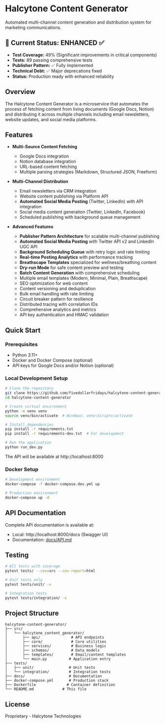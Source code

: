 # Halcytone Content Generator

Automated multi-channel content generation and distribution system for marketing communications.

## 🎯 Current Status: ENHANCED ✅

- **Test Coverage:** 49% (Significant improvements in critical components)
- **Tests:** 89 passing comprehensive tests
- **Publisher Pattern:** ✅ Fully implemented
- **Technical Debt:** ✅ Major deprecations fixed
- **Status:** Production ready with enhanced reliability

## Overview

The Halcytone Content Generator is a microservice that automates the process of fetching content from living documents (Google Docs, Notion) and distributing it across multiple channels including email newsletters, website updates, and social media platforms.

## Features

- **Multi-Source Content Fetching**
  - Google Docs integration
  - Notion database integration
  - URL-based content fetching
  - Multiple parsing strategies (Markdown, Structured JSON, Freeform)

- **Multi-Channel Distribution**
  - Email newsletters via CRM integration
  - Website content publishing via Platform API
  - **Automated Social Media Posting** (Twitter, LinkedIn) with API integration
  - Social media content generation (Twitter, LinkedIn, Facebook)
  - Scheduled publishing with background queue management

- **Advanced Features**
  - **Publisher Pattern Architecture** for scalable multi-channel publishing
  - **Automated Social Media Posting** with Twitter API v2 and LinkedIn UGC API
  - **Background Scheduling Queue** with retry logic and rate limiting
  - **Real-time Posting Analytics** with performance tracking
  - **Breathscape Templates** specialized for wellness/breathing content
  - **Dry-run Mode** for safe content preview and testing
  - **Batch Content Generation** with comprehensive scheduling
  - Multiple email templates (Modern, Minimal, Plain, Breathscape)
  - SEO optimization for web content
  - Content versioning and deduplication
  - Bulk email handling with rate limiting
  - Circuit breaker pattern for resilience
  - Distributed tracing with correlation IDs
  - Comprehensive analytics and metrics
  - API key authentication and HMAC validation

## Quick Start

### Prerequisites

- Python 3.11+
- Docker and Docker Compose (optional)
- API keys for Google Docs and/or Notion (optional)

### Local Development Setup

```bash
# Clone the repository
git clone https://github.com/fivedollarfridays/halcytone-content-generator.git
cd halcytone-content-generator

# Create virtual environment
python -m venv venv
source venv/bin/activate  # Windows: venv\Scripts\activate

# Install dependencies
pip install -r requirements.txt
pip install -r requirements-dev.txt  # For development

# Run the application
python run_dev.py
```

The API will be available at http://localhost:8000

### Docker Setup

```bash
# Development environment
docker-compose -f docker-compose.dev.yml up

# Production environment
docker-compose up -d
```

## API Documentation

Complete API documentation is available at:
- Local: http://localhost:8000/docs (Swagger UI)
- Documentation: [docs/API.md](docs/API.md)

## Testing

```bash
# All tests with coverage
pytest tests/ --cov=src --cov-report=html

# Unit tests only
pytest tests/unit/ -v

# Integration tests
pytest tests/integration/ -v
```

## Project Structure

```
halcytone-content-generator/
├── src/
│   └── halcytone_content_generator/
│       ├── api/              # API endpoints
│       ├── core/             # Core utilities
│       ├── services/         # Business logic
│       ├── schemas/          # Data models
│       ├── templates/        # Email/content templates
│       └── main.py          # Application entry
├── tests/
│   ├── unit/                # Unit tests
│   └── integration/         # Integration tests
├── docs/                    # Documentation
├── docker-compose.yml       # Production stack
├── Dockerfile              # Container definition
└── README.md             # This file
```

## License

Proprietary - Halcytone Technologies